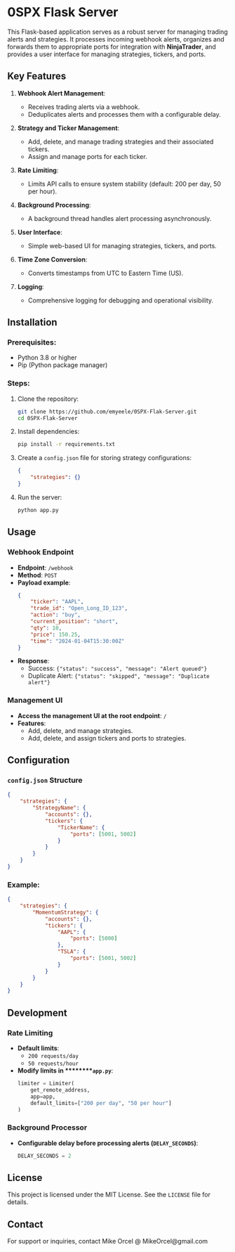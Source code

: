 # 0SPX Flask Server

This Flask-based application serves as a robust server for managing trading alerts and strategies. It processes incoming webhook alerts, organizes and forwards them to appropriate ports for integration with **NinjaTrader**, and provides a user interface for managing strategies, tickers, and ports.

## Key Features

1. **Webhook Alert Management**:

   - Receives trading alerts via a webhook.
   - Deduplicates alerts and processes them with a configurable delay.

2. **Strategy and Ticker Management**:

   - Add, delete, and manage trading strategies and their associated tickers.
   - Assign and manage ports for each ticker.

3. **Rate Limiting**:

   - Limits API calls to ensure system stability (default: 200 per day, 50 per hour).

4. **Background Processing**:

   - A background thread handles alert processing asynchronously.

5. **User Interface**:

   - Simple web-based UI for managing strategies, tickers, and ports.

6. **Time Zone Conversion**:

   - Converts timestamps from UTC to Eastern Time (US).

7. **Logging**:

   - Comprehensive logging for debugging and operational visibility.

## Installation

### Prerequisites:

- Python 3.8 or higher
- Pip (Python package manager)

### Steps:

1. Clone the repository:

   ```bash
   git clone https://github.com/emyeele/0SPX-Flak-Server.git  
   cd 0SPX-Flak-Server  
   ```

2. Install dependencies:

   ```bash
   pip install -r requirements.txt  
   ```

3. Create a `config.json` file for storing strategy configurations:

   ```json
   {
       "strategies": {}
   }
   ```

4. Run the server:

   ```bash
   python app.py  
   ```

## Usage

### Webhook Endpoint

- **Endpoint**: `/webhook`
- **Method**: `POST`
- **Payload example**:
  ```json
  {
      "ticker": "AAPL",
      "trade_id": "Open_Long_ID_123",
      "action": "buy",
      "current_position": "short",
      "qty": 10,
      "price": 150.25,
      "time": "2024-01-04T15:30:00Z"
  }
  ```
- **Response**:
  - Success: `{"status": "success", "message": "Alert queued"}`
  - Duplicate Alert: `{"status": "skipped", "message": "Duplicate alert"}`

### Management UI

- **Access the management UI at the root endpoint**: `/`
- **Features**:
  - Add, delete, and manage strategies.
  - Add, delete, and assign tickers and ports to strategies.

## Configuration

### `config.json` Structure

```json
{
    "strategies": {
        "StrategyName": {
            "accounts": {},
            "tickers": {
                "TickerName": {
                    "ports": [5001, 5002]
                }
            }
        }
    }
}
```

### Example:

```json
{
    "strategies": {
        "MomentumStrategy": {
            "accounts": {},
            "tickers": {
                "AAPL": {
                    "ports": [5000]
                },
                "TSLA": {
                    "ports": [5001, 5002]
                }
            }
        }
    }
}
```

## Development

### Rate Limiting

- **Default limits**:
  - `200 requests/day`
  - `50 requests/hour`
- **Modify limits in \*\*\*\*****`app.py`**:
  ```python
  limiter = Limiter(
      get_remote_address,
      app=app,
      default_limits=["200 per day", "50 per hour"]
  )
  ```

### Background Processor

- **Configurable delay before processing alerts (********`DELAY_SECONDS`********)**:
  ```python
  DELAY_SECONDS = 2
  ```

## License

This project is licensed under the MIT License. See the `LICENSE` file for details.

## Contact

For support or inquiries, contact Mike Orcel @ MikeOrcel\@gmail.com
